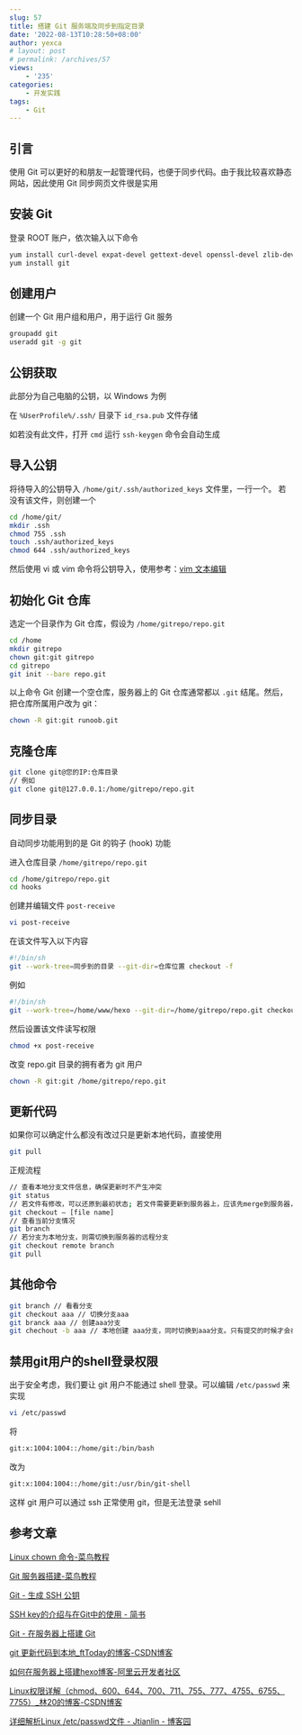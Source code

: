 ```yaml
---
slug: 57
title: 搭建 Git 服务端及同步到指定目录
date: '2022-08-13T10:28:50+08:00'
author: yexca
# layout: post
# permalink: /archives/57
views:
    - '235'
categories:
    - 开发实践
tags:
    - Git
---
```


## 引言

使用 Git 可以更好的和朋友一起管理代码，也便于同步代码。由于我比较喜欢静态网站，因此使用 Git 同步网页文件很是实用

## 安装 Git

登录 ROOT 账户，依次输入以下命令

```bash
yum install curl-devel expat-devel gettext-devel openssl-devel zlib-devel perl-devel
yum install git
```

## 创建用户

创建一个 Git 用户组和用户，用于运行 Git 服务

```bash
groupadd git
useradd git -g git
```

## 公钥获取

此部分为自己电脑的公钥，以 Windows 为例

在 `%UserProfile%/.ssh/` 目录下 `id_rsa.pub` 文件存储

如若没有此文件，打开 `cmd` 运行 `ssh-keygen` 命令会自动生成

## 导入公钥

将待导入的公钥导入 `/home/git/.ssh/authorized_keys` 文件里，一行一个。
若没有该文件，则创建一个

```bash
cd /home/git/
mkdir .ssh
chmod 755 .ssh
touch .ssh/authorized_keys
chmod 644 .ssh/authorized_keys
```

然后使用 vi 或 vim 命令将公钥导入，使用参考：[vim 文本编辑](https://yexca.xyz/index.php/2022/04/19/%e7%b3%bb%e7%bb%9f%e5%ad%a6%e4%b9%a0linux%e7%ac%94%e8%ae%b0/#1-3-vim%E6%96%87%E6%9C%AC%E7%BC%96%E8%BE%91)

## 初始化 Git 仓库

选定一个目录作为 Git 仓库，假设为 `/home/gitrepo/repo.git`

```bash
cd /home
mkdir gitrepo
chown git:git gitrepo
cd gitrepo
git init --bare repo.git
```

以上命令 Git 创建一个空仓库，服务器上的 Git 仓库通常都以 `.git` 结尾。然后，把仓库所属用户改为 git：

```bash
chown -R git:git runoob.git
```

## 克隆仓库

```bash
git clone git@您的IP:仓库目录
// 例如
git clone git@127.0.0.1:/home/gitrepo/repo.git
```

## 同步目录

自动同步功能用到的是 Git 的钩子 (hook) 功能

进入仓库目录 `/home/gitrepo/repo.git`

```bash
cd /home/gitrepo/repo.git
cd hooks
```

创建并编辑文件 `post-receive`

```bash
vi post-receive
```

在该文件写入以下内容

```bash
#!/bin/sh
git --work-tree=同步到的目录 --git-dir=仓库位置 checkout -f
```

例如

```bash
#!/bin/sh
git --work-tree=/home/www/hexo --git-dir=/home/gitrepo/repo.git checkout -f
```

然后设置该文件读写权限

```bash
chmod +x post-receive
```

改变 repo.git 目录的拥有者为 git 用户

```bash
chown -R git:git /home/gitrepo/repo.git
```

## 更新代码

如果你可以确定什么都没有改过只是更新本地代码，直接使用

```bash
git pull
```

正规流程

```bash
// 查看本地分支文件信息，确保更新时不产生冲突
git status
// 若文件有修改，可以还原到最初状态; 若文件需要更新到服务器上，应该先merge到服务器，再更新到本地
git checkout – [file name]
// 查看当前分支情况
git branch
// 若分支为本地分支，则需切换到服务器的远程分支
git checkout remote branch
git pull
```

## 其他命令

```bash
git branch // 看看分支
git checkout aaa // 切换分支aaa
git branck aaa // 创建aaa分支
git chechout -b aaa // 本地创建 aaa分支，同时切换到aaa分支。只有提交的时候才会在服务端上创建一个分支
```

## 禁用git用户的shell登录权限

出于安全考虑，我们要让 git 用户不能通过 shell 登录。可以编辑 `/etc/passwd` 来实现

```bash
vi /etc/passwd
```

将

```bash
git:x:1004:1004::/home/git:/bin/bash
```

改为

```bash
git:x:1004:1004::/home/git:/usr/bin/git-shell
```

这样 git 用户可以通过 ssh 正常使用 git，但是无法登录 sehll

## 参考文章

[Linux chown 命令-菜鸟教程](https://www.runoob.com/linux/linux-comm-chown.html)

[Git 服务器搭建-菜鸟教程](https://www.runoob.com/git/git-server.html)

[Git - 生成 SSH 公钥](https://git-scm.com/book/zh/v2/服务器上的-Git-生成-SSH-公钥)

[SSH key的介绍与在Git中的使用 - 简书](https://www.jianshu.com/p/1246cfdbe460)

[Git - 在服务器上搭建 Git](https://git-scm.com/book/zh/v2/服务器上的-Git-在服务器上搭建-Git)

[git 更新代码到本地_ftToday的博客-CSDN博客](https://blog.csdn.net/longlc123/article/details/78652569)

[如何在服务器上搭建hexo博客-阿里云开发者社区](https://developer.aliyun.com/article/749367)

[Linux权限详解（chmod、600、644、700、711、755、777、4755、6755、7755）_林20的博客-CSDN博客](https://blog.csdn.net/u013197629/article/details/73608613)

[详细解析Linux /etc/passwd文件 - Jtianlin - 博客园](https://www.cnblogs.com/jtianlin/p/4354346.html)
